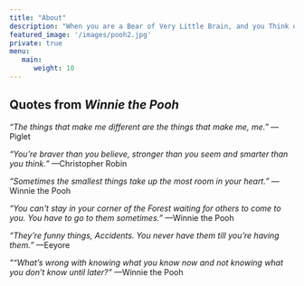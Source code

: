 ```yaml
---
title: "About"
description: "When you are a Bear of Very Little Brain, and you Think of Things, you find sometimes that a Thing which seemed very Thingish inside you is quite different when it gets out into the open and has other people looking at it.  ―A.A. Milne, Winnie-the-Pooh"
featured_image: '/images/pooh2.jpg'
private: true
menu: 
   main:
      weight: 10
---
```

<!-- {{< figure src="/images/pooh.jpg" title="Winnie the Pooh and Piglet on a Blustery Day" >}} -->

## Quotes from _Winnie the Pooh_ 

_“The things that make me different are the things that make me, me.”_ —Piglet

 _“You’re braver than you believe, stronger than you seem and smarter than you think.”_ —Christopher Robin

_“Sometimes the smallest things take up the most room in your heart.”_ —Winnie the Pooh

_“You can't stay in your corner of the Forest waiting for others to come to you. You have to go to them sometimes.”_ —Winnie the Pooh

_“They’re funny things, Accidents. You never have them till you’re having them.”_ —Eeyore 

_"“What’s wrong with knowing what you know now and not knowing what you don’t know until later?”_ —Winnie the Pooh 